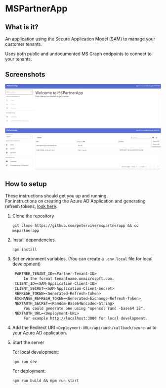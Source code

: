# MSPartnerApp

## What is it?

An application using the Secure Application Model (SAM) to manage your customer tenants.

Uses both public and undocumented MS Graph endpoints to connect to your tenants.

## Screenshots

![Main view](/.github/screenshots/mainview.png)
![Users view](/.github/screenshots/usersview.png)

## How to setup

These instructions should get you up and running.  
For instructions on creating the Azure AD Application and generating refresh tokens, [look here](https://cipp.app/docs/user/gettingstarted/prerequisites/).

1. Clone the repository
   ```
   git clone https://github.com/petervive/mspartnerapp && cd mspartnerapp
   ```
2. Install dependencies.
   ```
   npm install
   ```
3. Set environment variables. (You can create a `.env.local` file for local development)
   ```
    PARTNER_TENANT_ID=<Partner-Tenant-ID>
        In the format tenantname.onmicrosoft.com.
    CLIENT_ID=<SAM-Application-Client-ID>
    CLIENT_SECRET=<SAM-Application-Client-Secret>
    REFRESH_TOKEN=<Generated-Refresh-Token>
    EXCHANGE_REFRESH_TOKEN=<Generated-Exchange-Refresh-Token>
    NEXTAUTH_SECRET=<Random-Base64Encoded-String>
        You could generate one using "openssl rand -base64 32".
    NEXTAUTH_URL=<Deployment-URL>
        For example http://localhost:3000 for local development.
   ```
4. Add the Redirect URI `<Deployment-URL>/api/auth/callback/azure-ad` to your Azure AD application.
5. Start the server

   For local development:

   ```
   npm run dev
   ```

   For deployment:

   ```
   npm run build && npm run start
   ```
